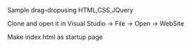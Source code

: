 Sample drag - drop using HTML,CSS,JQuery

Clone and open it in Visual Studio -> File -> Open -> WebSite 

Make index.html as startup page 
 
 
